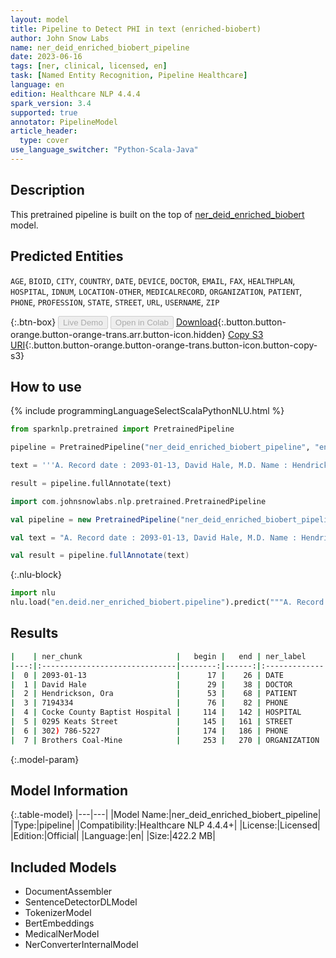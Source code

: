 ```yaml
---
layout: model
title: Pipeline to Detect PHI in text (enriched-biobert)
author: John Snow Labs
name: ner_deid_enriched_biobert_pipeline
date: 2023-06-16
tags: [ner, clinical, licensed, en]
task: [Named Entity Recognition, Pipeline Healthcare]
language: en
edition: Healthcare NLP 4.4.4
spark_version: 3.4
supported: true
annotator: PipelineModel
article_header:
  type: cover
use_language_switcher: "Python-Scala-Java"
---
```


## Description

This pretrained pipeline is built on the top of [ner_deid_enriched_biobert](https://nlp.johnsnowlabs.com/2021/04/01/ner_deid_enriched_biobert_en.html) model.

## Predicted Entities

`AGE`, `BIOID`, `CITY`, `COUNTRY`, `DATE`, `DEVICE`, `DOCTOR`, `EMAIL`, `FAX`, `HEALTHPLAN`, `HOSPITAL`, `IDNUM`, `LOCATION-OTHER`, `MEDICALRECORD`, `ORGANIZATION`, `PATIENT`, `PHONE`, `PROFESSION`, `STATE`, `STREET`, `URL`, `USERNAME`, `ZIP`



{:.btn-box}
<button class="button button-orange" disabled>Live Demo</button>
<button class="button button-orange" disabled>Open in Colab</button>
[Download](https://s3.amazonaws.com/auxdata.johnsnowlabs.com/clinical/models/ner_deid_enriched_biobert_pipeline_en_4.4.4_3.4_1686925525301.zip){:.button.button-orange.button-orange-trans.arr.button-icon.hidden}
[Copy S3 URI](s3://auxdata.johnsnowlabs.com/clinical/models/ner_deid_enriched_biobert_pipeline_en_4.4.4_3.4_1686925525301.zip){:.button.button-orange.button-orange-trans.button-icon.button-copy-s3}

## How to use

<div class="tabs-box" markdown="1">
{% include programmingLanguageSelectScalaPythonNLU.html %}

```python
from sparknlp.pretrained import PretrainedPipeline

pipeline = PretrainedPipeline("ner_deid_enriched_biobert_pipeline", "en", "clinical/models")

text = '''A. Record date : 2093-01-13, David Hale, M.D. Name : Hendrickson, Ora MR. # 7194334. PCP : Oliveira, non-smoking. Cocke County Baptist Hospital. 0295 Keats Street. Phone +1 (302) 786-5227. Patient's complaints first surfaced when he started working for Brothers Coal-Mine.'''

result = pipeline.fullAnnotate(text)
```
```scala
import com.johnsnowlabs.nlp.pretrained.PretrainedPipeline

val pipeline = new PretrainedPipeline("ner_deid_enriched_biobert_pipeline", "en", "clinical/models")

val text = "A. Record date : 2093-01-13, David Hale, M.D. Name : Hendrickson, Ora MR. # 7194334. PCP : Oliveira, non-smoking. Cocke County Baptist Hospital. 0295 Keats Street. Phone +1 (302) 786-5227. Patient's complaints first surfaced when he started working for Brothers Coal-Mine."

val result = pipeline.fullAnnotate(text)
```


{:.nlu-block}
```python
import nlu
nlu.load("en.deid.ner_enriched_biobert.pipeline").predict("""A. Record date : 2093-01-13, David Hale, M.D. Name : Hendrickson, Ora MR. # 7194334. PCP : Oliveira, non-smoking. Cocke County Baptist Hospital. 0295 Keats Street. Phone +1 (302) 786-5227. Patient's complaints first surfaced when he started working for Brothers Coal-Mine.""")
```

</div>


## Results

```bash
|    | ner_chunk                     |   begin |   end | ner_label    |   confidence |
|---:|:------------------------------|--------:|------:|:-------------|-------------:|
|  0 | 2093-01-13                    |      17 |    26 | DATE         |     0.9267   |
|  1 | David Hale                    |      29 |    38 | DOCTOR       |     0.7949   |
|  2 | Hendrickson, Ora              |      53 |    68 | PATIENT      |     0.637733 |
|  3 | 7194334                       |      76 |    82 | PHONE        |     0.4939   |
|  4 | Cocke County Baptist Hospital |     114 |   142 | HOSPITAL     |     0.6199   |
|  5 | 0295 Keats Street             |     145 |   161 | STREET       |     0.592433 |
|  6 | 302) 786-5227                 |     174 |   186 | PHONE        |     0.846833 |
|  7 | Brothers Coal-Mine            |     253 |   270 | ORGANIZATION |     0.45085  |
```

{:.model-param}
## Model Information

{:.table-model}
|---|---|
|Model Name:|ner_deid_enriched_biobert_pipeline|
|Type:|pipeline|
|Compatibility:|Healthcare NLP 4.4.4+|
|License:|Licensed|
|Edition:|Official|
|Language:|en|
|Size:|422.2 MB|

## Included Models

- DocumentAssembler
- SentenceDetectorDLModel
- TokenizerModel
- BertEmbeddings
- MedicalNerModel
- NerConverterInternalModel